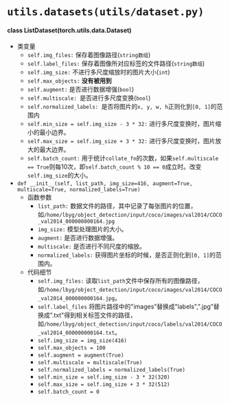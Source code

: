 # `utils.datasets(utils/dataset.py)`

#### class ListDataset(torch.utils.data.Dataset)
- 类变量
  - `self.img_files:` 保存着图像路径(`string数组`)
  - `self.label_files:` 保存着图像所对应标签的文件路径(`string数组`)
  - `self.img_size:` 不进行多尺度缩放时的图片大小(`int`)
  - `self.max_objects:` **没有被用到**
  - `self.augment:` 是否进行数据增强(`bool`)
  - `self.multiscale: `是否进行多尺度变换(`bool`)
  - `self.normalized_labels: `是否将图片的`x, y, w, h`正则化到`[0, 1]`的范围内
  - `self.min_size = self.img_size - 3 * 32:` 进行多尺度变换时，图片缩小的最小边界。
  - `self.max_size = self.img_size + 3 * 32:` 进行多尺度变换时，图片放大的最大边界。
  - `self.batch_count:` 用于统计`collate_fn`的次数，如果`self.multiscale == True`则每10次，即`self.batch_count % 10 == 0`成立时。改变`self.img_size`的大小。
- `def __init__(self, list_path, img_size=416, augment=True, multiscale=True, normalized_labels=True)`
  - 函数参数
    - `list_path:` 数据文件的路径，其中记录了每张图片的位置，如`/home/lbyg/object_detection/input/coco/images/val2014/COCO_val2014_000000000164.jpg`
    - `img_size:` 模型处理图片的大小。
    - `augment:` 是否进行数据增强。
    - `multiscale:` 是否进行不同尺度的缩放。
    - `normalized_labels:` 获得图片坐标的时候，是否正则化到`[0, 1]`的范围内。
  - 代码细节
    - `self.img_files:` 读取`list_path`文件中保存所有的图像路径，如`/home/lbyg/object_detection/input/coco/images/val2014/COCO_val2014_000000000164.jpg`。
    - `self.label_files` 将图片路径中的"images"替换成"labels",".jpg"替换成".txt"得到相关标签文件的路径，如`/home/lbyg/object_detection/input/coco/labels/val2014/COCO_val2014_000000000164.txt`。
    - `self.img_size = img_size(416)`
    - `self.max_objects = 100`
    - `self.augment = augment(True)`
    - `self.multiscale = multiscale(True)`
    - `self.normalized_labels = normalized_labels(True)`
    - `self.min_size = self.img_size - 3 * 32(320)`
    - `self.max_size = self.img_size + 3 * 32(512)`
    - `self.batch_count = 0`
